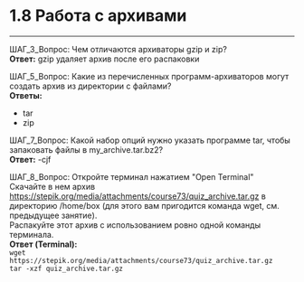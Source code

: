 # 1.8 Работа с архивами
---
ШАГ_3_Вопрос: Чем отличаются архиваторы gzip и zip?  
**Ответ:** gzip удаляет архив после его распаковки

ШАГ_5_Вопрос: Какие из перечисленных программ-архиваторов могут создать архив из директории с файлами?  
**Ответы:**  
* tar
* zip

ШАГ_7_Вопрос: Какой набор опций нужно указать программе tar, чтобы запаковать файлы в my_archive.tar.bz2?  
**Ответ:** -cjf

ШАГ_8_Вопрос: Откройте терминал нажатием "Open Terminal"  
Скачайте в нем архив https://stepik.org/media/attachments/course73/quiz_archive.tar.gz в директорию /home/box (для этого вам пригодится команда wget, см. предыдущее занятие).  
Распакуйте этот архив с использованием ровно одной команды терминала.  
**Ответ (Terminal):**  
`wget  https://stepik.org/media/attachments/course73/quiz_archive.tar.gz`  
`tar -xzf quiz_archive.tar.gz`